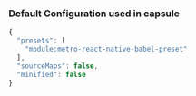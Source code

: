 ### Default Configuration used in capsule

```js
{
  "presets": [
    "module:metro-react-native-babel-preset"
  ],
  "sourceMaps": false,
  "minified": false
}
```
